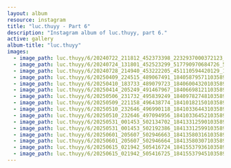 ```yaml
---
layout: album
resource: instagram
title: "luc.thuyy - Part 6"
description: "Instagram album of luc.thuyy, part 6."
active: gallery
album-title: "luc.thuyy"
images:
  - image_path: luc.thuyy/6/20240722_211812_452373398_2232937000372123_5700461327392727664_n.jpg
  - image_path: luc.thuyy/6/20240724_131801_452523299_517790970684726_526566962137525884_n.jpg
  - image_path: luc.thuyy/6/20240728_214940_453222205_451110594420129_1934072518677780406_n.jpg
  - image_path: luc.thuyy/6/20250409_224515_489067491_18405879571103589_8053503858981193446_n.jpg
  - image_path: luc.thuyy/6/20250410_183733_489079723_18406004320103589_7590085624785819106_n.jpg
  - image_path: luc.thuyy/6/20250414_205249_491467967_18406698121103589_3754215450710014441_n.jpg
  - image_path: luc.thuyy/6/20250506_231732_495839249_18409782748103589_1175501013361343233_n.jpg
  - image_path: luc.thuyy/6/20250509_221158_496438774_18410182150103589_8328985116783179903_n.jpg
  - image_path: luc.thuyy/6/20250510_232646_496990118_18410336443103589_2465070945802920829_n.jpg
  - image_path: luc.thuyy/6/20250510_232646_497094956_18410336452103589_7649044898578335641_n.jpg
  - image_path: luc.thuyy/6/20250531_001453_502134702_18413312590103589_3762635433492446363_n.jpg
  - image_path: luc.thuyy/6/20250531_001453_502192386_18413312599103589_5166718303117577715_n.jpg
  - image_path: luc.thuyy/6/20250601_205607_502946663_18413580316103589_3881315126176567976_n.jpg
  - image_path: luc.thuyy/6/20250601_205607_502946664_18413580307103589_2299982872421512178_n.jpg
  - image_path: luc.thuyy/6/20250615_021942_505416724_18415537936103589_3135758623692004027_n.jpg
  - image_path: luc.thuyy/6/20250615_021942_505416725_18415537945103589_9053569589776842546_n.jpg
---
```

